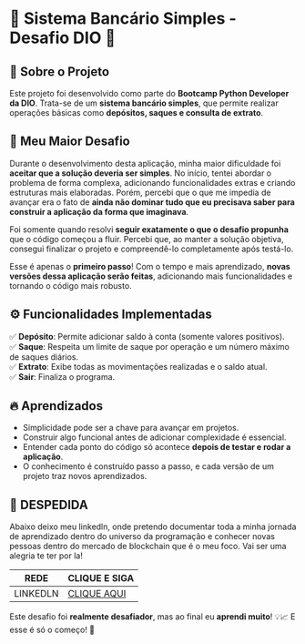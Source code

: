 # 🏦 Sistema Bancário Simples - Desafio DIO 🚀

## 📌 Sobre o Projeto
Este projeto foi desenvolvido como parte do **Bootcamp Python Developer da DIO**. Trata-se de um **sistema bancário simples**, que permite realizar operações básicas como **depósitos, saques e consulta de extrato**.

## 🎯 Meu Maior Desafio
Durante o desenvolvimento desta aplicação, minha maior dificuldade foi **aceitar que a solução deveria ser simples**. No início, tentei abordar o problema de forma complexa, adicionando funcionalidades extras e criando estruturas mais elaboradas. Porém, percebi que o que me impedia de avançar era o fato de **ainda não dominar tudo que eu precisava saber para construir a aplicação da forma que imaginava**.

Foi somente quando resolvi **seguir exatamente o que o desafio propunha** que o código começou a fluir. Percebi que, ao manter a solução objetiva, consegui finalizar o projeto e compreendê-lo completamente após testá-lo. 

Esse é apenas o **primeiro passo**! Com o tempo e mais aprendizado, **novas versões dessa aplicação serão feitas**, adicionando mais funcionalidades e tornando o código mais robusto.

## ⚙️ Funcionalidades Implementadas
✅ **Depósito**: Permite adicionar saldo à conta (somente valores positivos).  
✅ **Saque**: Respeita um limite de saque por operação e um número máximo de saques diários.  
✅ **Extrato**: Exibe todas as movimentações realizadas e o saldo atual.  
✅ **Sair**: Finaliza o programa.

## 🔥 Aprendizados
- Simplicidade pode ser a chave para avançar em projetos.  
- Construir algo funcional antes de adicionar complexidade é essencial.  
- Entender cada ponto do código só acontece **depois de testar e rodar a aplicação**.  
- O conhecimento é construído passo a passo, e cada versão de um projeto traz novos aprendizados.

## 👋 DESPEDIDA

Abaixo deixo meu linkedln, onde pretendo documentar toda a minha jornada de aprendizado dentro do universo da programação e conhecer novas pessoas dentro do mercado de blockchain que é o meu foco. Vai ser uma alegria te ter por la!

| REDE | CLIQUE E SIGA |
|------|---------------|
| LINKEDLN | [CLIQUE AQUI](https://www.linkedin.com/in/lucasblocksec/) |

Este desafio foi **realmente desafiador**, mas ao final eu **aprendi muito**! 💡📈 E esse é só o começo! 🚀

